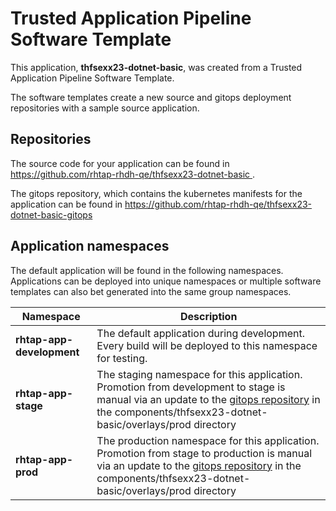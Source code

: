 # Trusted Application Pipeline Software Template

This application, **thfsexx23-dotnet-basic**, was created from a Trusted Application Pipeline Software Template.

The software templates create a new source and gitops deployment repositories with a sample source application. 

## Repositories

The source code for your application can be found in [https://github.com/rhtap-rhdh-qe/thfsexx23-dotnet-basic ](https://github.com/rhtap-rhdh-qe/thfsexx23-dotnet-basic ).
 
The gitops repository, which contains the kubernetes manifests for the application can be found in 
[https://github.com/rhtap-rhdh-qe/thfsexx23-dotnet-basic-gitops ](https://github.com/rhtap-rhdh-qe/thfsexx23-dotnet-basic-gitops ) 

## Application namespaces 

The default application will be found in the following namespaces. Applications can be deployed into unique namespaces or multiple software templates can also bet generated into the same group namespaces.  

|  Namespace   |  Description   |  
| -------- | -------- |   
| **rhtap-app-development** | The default application during development. Every build will be deployed to this namespace for testing. | 
| **rhtap-app-stage** | The staging namespace for this application. Promotion from development to stage is manual via an update to the [gitops repository](https://github.com/rhtap-rhdh-qe/thfsexx23-dotnet-basic-gitops ) in the components/thfsexx23-dotnet-basic/overlays/prod directory |  
| **rhtap-app-prod** | The production namespace for this application. Promotion from stage to production is manual via an update to the [gitops repository](https://github.com/rhtap-rhdh-qe/thfsexx23-dotnet-basic-gitops ) in the components/thfsexx23-dotnet-basic/overlays/prod directory | 